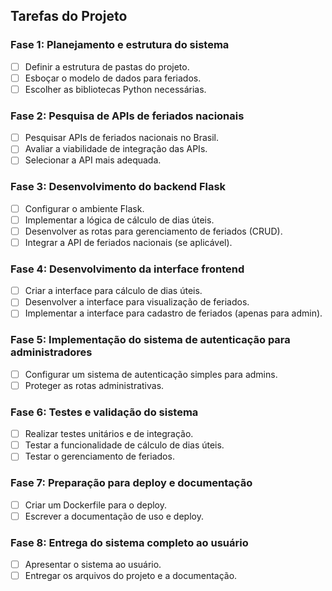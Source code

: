 ## Tarefas do Projeto

### Fase 1: Planejamento e estrutura do sistema

- [ ] Definir a estrutura de pastas do projeto.
- [ ] Esboçar o modelo de dados para feriados.
- [ ] Escolher as bibliotecas Python necessárias.

### Fase 2: Pesquisa de APIs de feriados nacionais

- [ ] Pesquisar APIs de feriados nacionais no Brasil.
- [ ] Avaliar a viabilidade de integração das APIs.
- [ ] Selecionar a API mais adequada.

### Fase 3: Desenvolvimento do backend Flask

- [ ] Configurar o ambiente Flask.
- [ ] Implementar a lógica de cálculo de dias úteis.
- [ ] Desenvolver as rotas para gerenciamento de feriados (CRUD).
- [ ] Integrar a API de feriados nacionais (se aplicável).

### Fase 4: Desenvolvimento da interface frontend

- [ ] Criar a interface para cálculo de dias úteis.
- [ ] Desenvolver a interface para visualização de feriados.
- [ ] Implementar a interface para cadastro de feriados (apenas para admin).

### Fase 5: Implementação do sistema de autenticação para administradores

- [ ] Configurar um sistema de autenticação simples para admins.
- [ ] Proteger as rotas administrativas.

### Fase 6: Testes e validação do sistema

- [ ] Realizar testes unitários e de integração.
- [ ] Testar a funcionalidade de cálculo de dias úteis.
- [ ] Testar o gerenciamento de feriados.

### Fase 7: Preparação para deploy e documentação

- [ ] Criar um Dockerfile para o deploy.
- [ ] Escrever a documentação de uso e deploy.

### Fase 8: Entrega do sistema completo ao usuário

- [ ] Apresentar o sistema ao usuário.
- [ ] Entregar os arquivos do projeto e a documentação.
